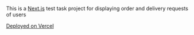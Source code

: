 This is a [Next.js](https://nextjs.org/) test task project for displaying order and delivery requests of users

[Deployed on Vercel](https://nextjs-transportation-requests-test.vercel.app/)
